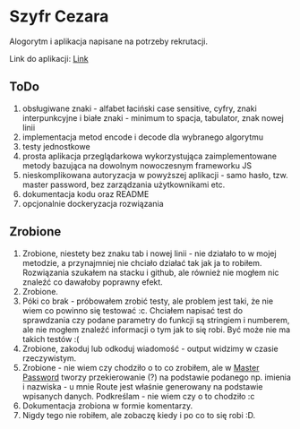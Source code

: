 # Szyfr Cezara

Alogorytm i aplikacja napisane na potrzeby rekrutacji.

Link do aplikacji: [Link](https://app.netlify.com/sites/festive-wozniak-340b15/overview)

## ToDo

1. obsługiwane znaki - alfabet łaciński case sensitive, cyfry, znaki interpunkcyjne i białe znaki - minimum to spacja, tabulator, znak nowej linii
2. implementacja metod encode i decode dla wybranego algorytmu
3. testy jednostkowe
4. prosta aplikacja przeglądarkowa wykorzystująca zaimplementowane metody bazująca na dowolnym nowoczesnym frameworku JS
5. nieskomplikowana autoryzacja w powyższej aplikacji - samo hasło, tzw. master password, bez zarządzania użytkownikami etc.
6. dokumentacja kodu oraz README
7. opcjonalnie dockeryzacja rozwiązania

## Zrobione

1. Zrobione, niestety bez znaku tab i nowej linii - nie działało to w mojej metodzie, a przynajmniej nie chciało działać tak jak ja to robiłem. Rozwiązania szukałem na stacku i github, ale również nie mogłem nic znaleźć co dawałoby poprawny efekt.
2. Zrobione.
3. Póki co brak - próbowałem zrobić testy, ale problem jest taki, że nie wiem co powinno się testować :c. Chciałem napisać test do sprawdzania czy podane parametry do funkcji są stringiem i numberem, ale nie mogłem znaleźć informacji o tym jak to się robi. Być może nie ma takich testów :(
4. Zrobione, zakoduj lub odkoduj wiadomość - output widzimy w czasie rzeczywistym.
5. Zrobione - nie wiem czy chodziło o to co zrobiłem, ale w [Master Password](<https://en.wikipedia.org/wiki/Master_Password_(algorithm)>) tworzy przekierowanie (?) na podstawie podanego np. imienia i nazwiska - u mnie Route jest właśnie generowany na podstawie wpisanych danych. Podkreślam - nie wiem czy o to chodziło :c
6. Dokumentacja zrobiona w formie komentarzy.
7. Nigdy tego nie robiłem, ale zobaczę kiedy i po co to się robi :D.

